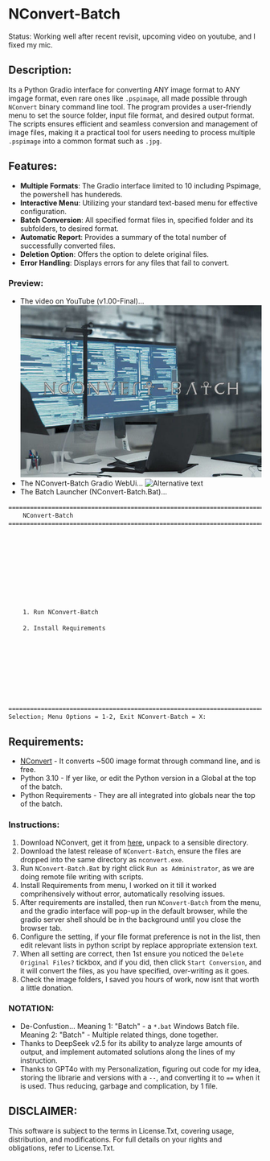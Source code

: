 # NConvert-Batch
Status: Working well after recent revisit, upcoming video on youtube, and I fixed my mic.

## Description:
Its a Python Gradio interface for converting ANY image format to ANY imgage format, even rare ones like `.pspimage`, all made possible through `NConvert` binary command line tool. The program provides a user-friendly menu to set the source folder, input file format, and desired output format. The scripts ensures efficient and seamless conversion and management of image files, making it a practical tool for users needing to process multiple `.pspimage` into a common format such as `.jpg`.

## Features:
- **Multiple Formats**: The Gradio interface limited to 10 including Pspimage, the powershell has hundereds. 
- **Interactive Menu**: Utilizing your standard text-based menu for effective configuration.
- **Batch Conversion**: All specified format files in, specified folder and its subfolders, to desired format.
- **Automatic Report**: Provides a summary of the total number of successfully converted files.
- **Deletion Option**: Offers the option to delete original files.
- **Error Handling**: Displays errors for any files that fail to convert.

### Preview:
- The video on YouTube (v1.00-Final)...
<br>[![NConvert-Batch on YouTube](./media/video_cover.jpg)](https://www.youtube.com/watch?v=ECydHjJ04U4)
- The NConvert-Batch Gradio WebUi...
![Alternative text](https://github.com/wiseman-timelord/NConvertBatch/blob/main/media/gradio_interface.jpg)
- The Batch Launcher (NConvert-Batch.Bat)...
```
========================================================================================================================
    NConvert-Batch
========================================================================================================================










    1. Run NConvert-Batch

    2. Install Requirements









========================================================================================================================
Selection; Menu Options = 1-2, Exit NConvert-Batch = X:
```

## Requirements:
- [NConvert](https://www.xnview.com/en/nconvert) - It converts ~500 image format through command line, and is free.
- Python 3.10 - If yer like, or edit the Python version in a Global at the top of the batch.
- Python Requirements - They are all integrated into globals near the top of the batch.

### Instructions:
1. Download NConvert, get it from [here](https://www.xnview.com/en/nconvert/#downloads), unpack to a sensible directory.
2. Download the latest release of `NConvert-Batch`, ensure the files are dropped into the same directory as `nconvert.exe`.
3. Run `NConvert-Batch.Bat` by right click `Run as Administrator`, as we are doing remote file writing with scripts.
4. Install Requirements from menu, I worked on it till it worked comprihensively without error, automatically resolving issues. 
5. After requirements are installed, then run `NConvert-Batch` from the menu, and the gradio interface will pop-up in the default browser, while the gradio server shell should be in the background until you close the browser tab. 
6. Configure the setting, if your file format preference is not in the list, then edit relevant lists in python script by replace appropriate extension text.
7. When all setting are correct, then 1st ensure you noticed the `Delete Original Files?` tickbox, and if you did, then click `Start Conversion`, and it will convert the files, as  you have specified, over-writing as it goes.
8. Check the image folders, I saved you hours of work, now isnt that worth a little donation.

### NOTATION:
- De-Confustion... Meaning 1: "Batch" - a `*.bat` Windows Batch file. Meaning 2: "Batch" - Multiple related things, done together. 
- Thanks to DeepSeek v2.5 for its ability to analyze large amounts of output, and implement automated solutions along the lines of my instruction. 
- Thanks to GPT4o with my Personalization, figuring out code for my idea, storing the librarie and versions with a `--`, and converting it to `==` when it is used. Thus reducing, garbage and complication, by 1 file.

## DISCLAIMER:
This software is subject to the terms in License.Txt, covering usage, distribution, and modifications. For full details on your rights and obligations, refer to License.Txt.
